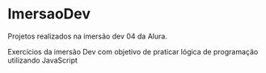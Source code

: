 # ImersaoDev
Projetos realizados na imersão dev 04 da Alura.

Exercícios da imersão Dev com objetivo de praticar lógica de programação utilizando JavaScript
